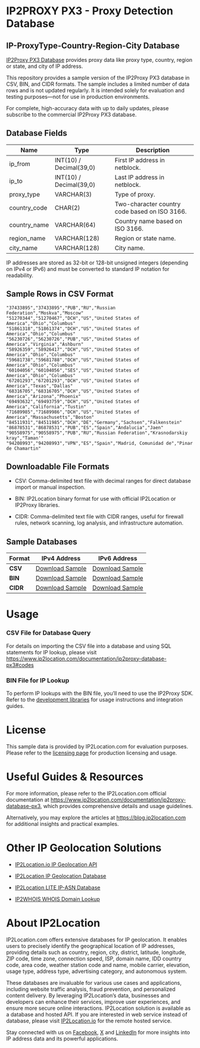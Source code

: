 # IP2PROXY PX3 - Proxy Detection Database

## IP-ProxyType-Country-Region-City Database

[IP2Proxy PX3 Database](https://www.ip2location.com/database/px3-ip-proxytype-country-region-city) provides proxy data like proxy type, country, region or state, and city of IP address.

This repository provides a sample version of the IP2Proxy PX3 database in CSV, BIN, and CIDR formats. The sample includes a limited number of data rows and is not updated regularly. It is intended solely for evaluation and testing purposes—not for use in production environments. 

For complete, high-accuracy data with up to daily updates, please subscribe to the commercial IP2Proxy PX3 database.

## Database Fields

| **Name** | **Type** | **Description** |
| --- | --- | --- |
| ip_from | INT(10)  / Decimal(39,0) | First IP address in netblock. |
| ip_to | INT(10)  / Decimal(39,0) | Last IP address in netblock. |
| proxy_type | VARCHAR(3) | Type of proxy. |
| country_code | CHAR(2) | Two-character country code based on ISO 3166. |
| country_name | VARCHAR(64) | Country name based on ISO 3166. |
| region_name | VARCHAR(128) | Region or state name. |
| city_name | VARCHAR(128) | City name. |

IP addresses are stored as 32-bit or 128-bit unsigned integers (depending on IPv4 or IPv6) and must be converted to standard IP notation for readability.

## Sample Rows in CSV Format
```csv
"37433895","37433895","PUB","RU","Russian Federation","Moskva","Moscow"
"51270344","51270467","DCH","US","United States of America","Ohio","Columbus"
"51861318","51861374","DCH","US","United States of America","Ohio","Columbus"
"56230726","56230726","PUB","US","United States of America","Virginia","Ashburn"
"58926359","58926417","DCH","US","United States of America","Ohio","Columbus"
"59681738","59681788","DCH","US","United States of America","Ohio","Columbus"
"60104056","60104056","SES","US","United States of America","Ohio","Columbus"
"67201293","67201293","DCH","US","United States of America","Texas","Dallas"
"68316705","68316705","DCH","US","United States of America","Arizona","Phoenix"
"69493632","69493759","DCH","US","United States of America","California","Tustin"
"71689985","71689986","DCH","US","United States of America","Massachusetts","Boston"
"84511931","84511985","DCH","DE","Germany","Sachsen","Falkenstein"
"86878531","86878531","PUB","ES","Spain","Andalucia","Jaen"
"90558975","90558975","PUB","RU","Russian Federation","Krasnodarskiy kray","Taman'"
"94208993","94208993","VPN","ES","Spain","Madrid, Comunidad de","Pinar de Chamartin"
```

## Downloadable File Formats

- CSV: Comma-delimited text file with decimal ranges for direct database import or manual inspection.

- BIN: IP2Location binary format for use with official IP2Location or IP2Proxy libraries.

- CIDR: Comma-delimited text file with CIDR ranges, useful for firewall rules, network scanning, log analysis, and infrastructure automation.

## Sample Databases

| Format       | IPv4 Address                                                                                                          | IPv6 Address                                                                                                          |
|--------------|----------------------------------------------------------------------------------------------------------------------|----------------------------------------------------------------------------------------------------------------------|
| **CSV**      | [Download Sample](https://github.com/ip2location/sample-databases/tree/main/IP2Proxy/PX3/ip2proxy-px3-sample.ipv4.csv) | [Download Sample](https://github.com/ip2location/sample-databases/tree/main/IP2Proxy/PX3/ip2proxy-px3-sample.ipv6.csv) |
| **BIN**      | [Download Sample](https://github.com/ip2location/sample-databases/tree/main/IP2Proxy/PX3/ip2proxy-px3-sample.ipv4.bin) | [Download Sample](https://github.com/ip2location/sample-databases/tree/main/IP2Proxy/PX3/ip2proxy-px3-sample.ipv6.bin) |
| **CIDR**     | [Download Sample](https://github.com/ip2location/sample-databases/tree/main/IP2Proxy/PX3/ip2proxy-px3-sample.ipv4.cidr.csv) | [Download Sample](https://github.com/ip2location/sample-databases/tree/main/IP2Proxy/PX3/ip2proxy-px3-sample.ipv6.cidr.csv) |


# Usage

### CSV File for Database Query

For details on importing the CSV file into a database and using SQL statements for IP lookup, please visit [](https://xxxxx)<https://www.ip2location.com/documentation/ip2proxy-database-px3#codes>

### BIN File for IP Lookup

To perform IP lookups with the BIN file, you’ll need to use the IP2Proxy SDK. Refer to the [development libraries](https://www.ip2location.com/development-libraries/?tab=ip2proxy) for usage instructions and integration guides.

# License

This sample data is provided by IP2Location.com for evaluation purposes. Please refer to the [licensing page](https://www.ip2location.com/licensing) for production licensing and usage.

# Useful Guides & Resources

For more information, please refer to the IP2Location.com official documentation at <https://www.ip2location.com/documentation/ip2proxy-database-px3>, which provides comprehensive details and usage guidelines.

Alternatively, you may explore the articles at <https://blog.ip2location.com> for additional insights and practical examples.

# Other IP Geolocation Solutions

- [IP2Location.io IP Geolocation API](https://www.ip2location.io)

- [IP2Location IP Geolocation Database](https://www.ip2location.com/database/ip2location)

- [IP2Location LITE IP-ASN Database](https://lite.ip2location.com/database-asn)

- [IP2WHOIS WHOIS Domain Lookup](https://www.ip2whois.com/)

# About IP2Location

IP2Location.com offers extensive databases for IP geolocation. It enables users to precisely identify the geographical location of IP addresses, providing details such as country, region, city, district, latitude, longitude, ZIP code, time zone, connection speed, ISP, domain name, IDD country code, area code, weather station code and name, mobile carrier, elevation, usage type, address type, advertising category, and autonomous system.

These databases are invaluable for various use cases and applications, including website traffic analysis, fraud prevention, and personalized content delivery. By leveraging IP2Location’s data, businesses and developers can enhance their services, improve user experiences, and ensure more secure online interactions. IP2Location solution is available as a database and hosted API. If you are interested in web service instead of database, please visit [IP2Location.io](https://www.ip2location.io) for the remote hosted service.

Stay connected with us on [Facebook](https://www.facebook.com/ip2location), [X](https://x.com/ip2location) and [LinkedIn](https://www.linkedin.com/company/ip2location) for more insights into IP address data and its powerful applications.
